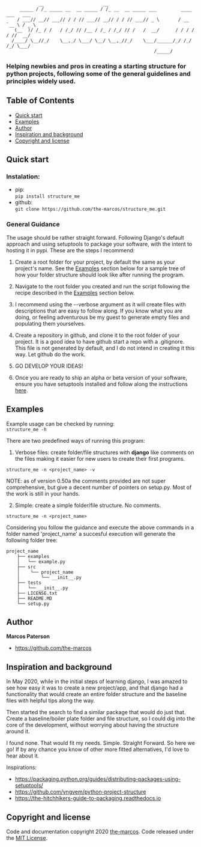                 __                      __                                          
         _____ / /_ _____ __  __ _____ / /_ __  __ _____ ___         ____ ___   ___ 
        / ___// __// ___// / / // ___// __// / / // ___// _ \       / __ `__ \ / _ \
       (__  )/ /_ / /   / /_/ // /__ / /_ / /_/ // /   /  __/      / / / / / //  __/
      /____/ \__//_/    \__,_/ \___/ \__/ \__,_//_/    \___/______/_/ /_/ /_/ \___/ 
                                                           /_____/                 
### Helping newbies and pros in creating a starting structure for python projects, following some of the general guidelines and principles widely used.  
  

## Table of Contents
- [Quick start](#quick-start)
- [Examples](#examples)
- [Author](#author)
- [Inspiration and background](#inspiration-and-background)
- [Copyright and license](#copyright-and-license)

## Quick start
### Instalation:
- pip:  
    `pip install structure_me`
- github:  
    `git clone https://github.com/the-marcos/structure_me.git`

### General Guidance
The usage should be rather straight forward. Following Django's default approach
and using setuptools to package your software, with the intent to hosting it in
pypi.
These are the steps I recommend:
1. Create a root folder for your project, by default the same as your project's
name. See the [Examples](#examples) section below for a sample tree of how your
folder structure should look like after running the program.

2. Navigate to the root folder you created and run the script following the recipe
described in the [Examples](#examples) section below.

3. I recommend using the --verbose argument as it will create files with descriptions
that are easy to follow along. If you know what you are doing, or feeling adventurous
be my guest to generate empty files and populating them yourselves.

4. Create a repository in github, and clone it to the root folder of your project.
It is a good idea to have github start a repo with a .gitignore. This file is not
generated by default, and I do not intend in creating it this way. Let github do the
work.

5. GO DEVELOP YOUR IDEAS!

6. Once you are ready to ship an alpha or beta version of your software, ensure
you have setuptools installed and follow along the instructions [here](https://packaging.python.org/guides/distributing-packages-using-setuptools/).

## Examples
Example usage can be checked by running:  
`structure_me -h`

There are two predefined ways of running this program:
  
1. Verbose files: create folder/file structures with **django** like comments
on the files making it easier for new users to create their first programs.
  
`structure_me -n <project_name> -v`

NOTE: as of version 0.50a the comments provided are not super comprehensive, but
give a decent number of pointers on setup.py. Most of the work is still in your
hands.

2. Simple: create a simple folder/file structure. No comments.

`structure_me -n <project_name>`

Considering you follow the guidance and execute the above commands in a folder 
named 'project_name' a succesful execution will generate the following folder tree:  
```
project_name  
    ├── examples  
    │   └── example.py  
    ├── src  
    │    └── project_name  
    │        └── __init__.py  
    ├── tests  
    │   └── __init__.py  
    ├── LICENSE.txt  
    ├── README.MD  
    └── setup.py  
```

## Author

**Marcos Paterson**
- <https://github.com/the-marcos>


## Inspiration and background

In May 2020, while in the initial steps of learning django, I was amazed to
see how easy it was to create a new project/app, and that django had a functionality
that would create an entire folder structure and the baseline files with helpful
tips along the way.

Then started the search to find a similar package that would do just that. Create
a baseline/boiler plate folder and file structure, so I could dig into the core 
of the development, without worrying about having the structure around it.

I found none. That would fit my needs. Simple. Straight Forward. So here we go!
If by any chance you know of other more fitted alternatives, I'd love to hear about it.

Inspirations:
- <https://packaging.python.org/guides/distributing-packages-using-setuptools/>
- <https://github.com/yngvem/python-project-structure>
- <https://the-hitchhikers-guide-to-packaging.readthedocs.io>


## Copyright and license

Code and documentation copyright 2020 [the-marcos](https://github.com/the-marcos). 
Code released under the [MIT License](https://github.com/the-marcos/structure_me/blob/master/LICENSE).